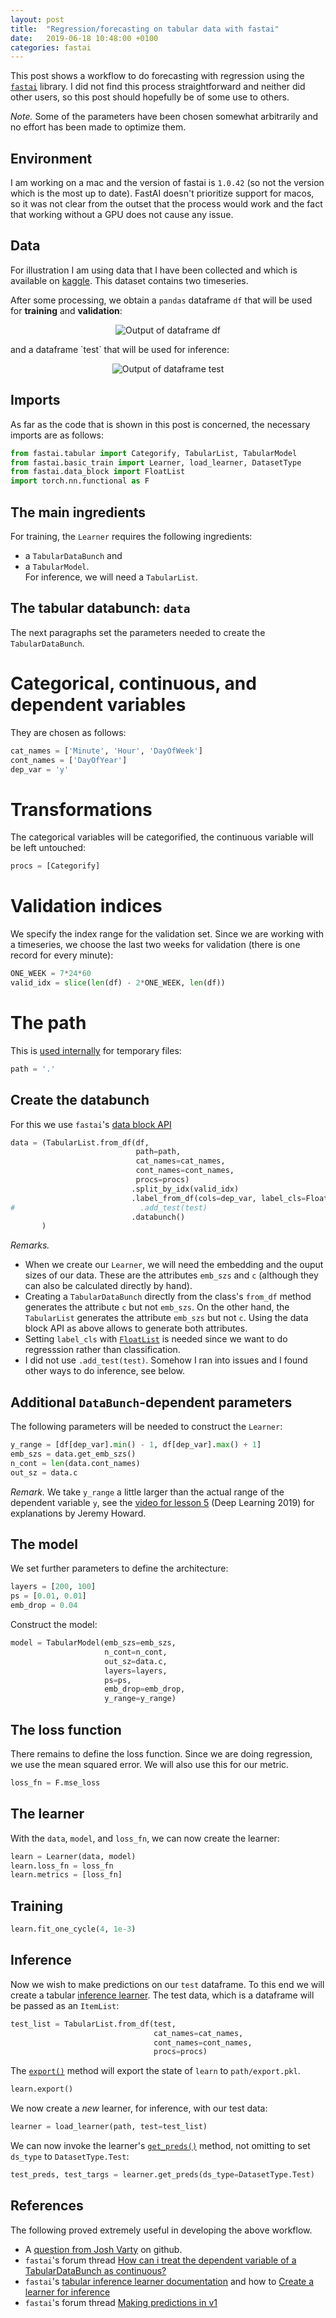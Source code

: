 ```yaml
---
layout: post
title:  "Regression/forecasting on tabular data with fastai"
date:   2019-06-18 10:48:00 +0100
categories: fastai
---
```


This post shows a workflow to do forecasting with regression using the
[`fastai`][fastai-docs] library.  I did not find this process
straightforward and neither did other users, so this post should
hopefully be of some use to others.  

_Note._ Some of the parameters have been chosen somewhat arbitrarily
and no effort has been made to optimize them.  

## Environment
I am working on a mac and the version of fastai is `1.0.42` (so not
the version which is the most up to date). FastAI doesn't prioritize
support for macos, so it was not clear from the outset that the
process would work and the fact that working without a GPU does not
cause any issue.

## Data
For illustration I am using data that I have been collected and which
is available on [kaggle][kaggle-la-permanence].  This dataset contains
two timeseries.  

After some processing, we obtain a `pandas` dataframe `df` that will
be used for **training** and **validation**:
<p align="center">
<img src="{{site.baseurl}}/assets/regression-tab-data-fastai/df-output.png" alt="Output of dataframe df"/>
</p>
and a dataframe `test` that will be used for inference:
<p align="center">
<img src="{{site.baseurl}}/assets/regression-tab-data-fastai/test-output.png" alt="Output of dataframe test"/>
</p>

## Imports
As far as the code that is shown in this post is concerned, the necessary imports
are as follows:
```python
from fastai.tabular import Categorify, TabularList, TabularModel
from fastai.basic_train import Learner, load_learner, DatasetType
from fastai.data_block import FloatList
import torch.nn.functional as F
```


## The main ingredients
For training, 
the `Learner` requires the following ingredients:
- a `TabularDataBunch` and   
- a `TabularModel`.  
For inference, we will need a `TabularList`.  


## The tabular databunch: `data`
The next paragraphs set the parameters needed to create the
`TabularDataBunch`.  

# Categorical, continuous, and dependent variables
They are chosen as follows:
```python
cat_names = ['Minute', 'Hour', 'DayOfWeek']
cont_names = ['DayOfYear']
dep_var = 'y'
```

# Transformations
The categorical variables will be categorified, the continuous
variable will be left untouched:
```python
procs = [Categorify]
```
# Validation indices
We specify the index range for the validation set.  Since we are
working with a timeseries, we choose the last two weeks for
validation (there is one record for every minute):
```python
ONE_WEEK = 7*24*60
valid_idx = slice(len(df) - 2*ONE_WEEK, len(df))
```
# The path
This is [used internally][fastai-databunch-doc] for temporary files:
```python
path = '.'
```

## Create the databunch
For this we use `fastai`'s [data block API][fastai-data-block-api]
```python
data = (TabularList.from_df(df,
                            path=path,
                            cat_names=cat_names,
                            cont_names=cont_names,
                            procs=procs)
                           .split_by_idx(valid_idx)
                           .label_from_df(cols=dep_var, label_cls=FloatList)
#                            .add_test(test)
                           .databunch()
       )
```
_Remarks._
- When we create our `Learner`, we will need the embedding
  and the ouput sizes of our data.  These are the attributes `emb_szs`
  and `c` (although they can also be calculated directly by hand).  
-  Creating a `TabularDataBunch` directly from the class's
  `from_df` method generates the attribute `c` but not `emb_szs`.  On
  the other hand, the `TabularList` generates the attribute `emb_szs`
  but not `c`.  Using the data block API as above allows to generate
  both attributes.  
- Setting `label_cls` with [`FloatList`][fastai-floatlist-doc] is
  needed since we want to do
  regresssion rather than classification.  
- I did not use `.add_test(test)`.  Somehow I ran into issues and I
  found other ways to do inference, see below.  

## Additional `DataBunch`-dependent parameters
The following parameters will be needed to construct the `Learner`:  

```python
y_range = [df[dep_var].min() - 1, df[dep_var].max() + 1]
emb_szs = data.get_emb_szs()
n_cont = len(data.cont_names)
out_sz = data.c
```

_Remark._ We take `y_range` a little larger than the actual range of
the dependent variable `y`, see the [video for lesson
5][fastai-lesson-5-2019-y-range-explanations] (Deep
Learning 2019) for explanations by Jeremy Howard.  

## The model
We set further parameters to define the architecture:
```python
layers = [200, 100]
ps = [0.01, 0.01]
emb_drop = 0.04
```
Construct the model:
```python
model = TabularModel(emb_szs=emb_szs,
                     n_cont=n_cont,
                     out_sz=data.c,
                     layers=layers,
                     ps=ps,
                     emb_drop=emb_drop,
                     y_range=y_range)
```

## The loss function

There remains to define the loss function.  Since we are doing
regression, we use the mean squared error.  We will also use this for
our metric.  
```python
loss_fn = F.mse_loss
```

## The learner
With the `data`, `model`, and `loss_fn`, we can now create the
learner:

```python
learn = Learner(data, model)
learn.loss_fn = loss_fn
learn.metrics = [loss_fn]
```

## Training
```python
learn.fit_one_cycle(4, 1e-3)
```

## Inference
Now we wish to make predictions on our `test` dataframe.  To this end
we will create a tabular [inference
learner][fastai-inference-learner-doc].  The test data, which is a
dataframe will be passed
as an `ItemList`:  
```python
test_list = TabularList.from_df(test,
                                cat_names=cat_names,
                                cont_names=cont_names,
                                procs=procs)
```
The [`export()`][fastai-learner-export-doc] method will export the state of `learn` to
`path/export.pkl`. 
```python
learn.export()
```

We now create a _new_ learner, for inference, with our test data:  
```python
learner = load_learner(path, test=test_list)
```

We can now invoke the learner's [`get_preds()`][fastai-get-preds-doc]
method, not omitting to set `ds_type` to `DatasetType.Test`:  
```python
test_preds, test_targs = learner.get_preds(ds_type=DatasetType.Test)
```

## References
The following proved extremely useful in developing the above
workflow.  
- A [question from Josh Varty][josh-varty-github-issue-1623] on github.
- `fastai`'s forum thread [How can i treat the dependent variable of a
  TabularDataBunch as
  continuous?][fastai-forum-continuous-dependent-variables-for-tabular-data]
- `fastai`'s [tabular inference learner
  documentation][fastai-tabular-inference-learner-doc]  and how to
  [Create a learner for inference][fastai-how-to-create-a-learner-for-inference]
- `fastai`'s forum thread [Making predictions in
  v1][fastai-forum-making-predictions-in-v1]



[fastai-docs]: https://docs.fast.ai
[kaggle-la-permanence]: https://www.kaggle.com/antoinechoffrut/la-permanence
[fastai-databunch-doc]: https://docs.fast.ai/basic_data.html#DataBunch
[fastai-data-block-api]: https://docs.fast.ai/data_block.html
[fastai-lesson-5-2019-y-range-explanations]: https://www.youtube.com/watch?v=CJKnDu2dxOE&feature=youtu.be&t=00h43m15s
[fastai-floatlist-doc]: https://docs.fast.ai/data_block.html#FloatList
[fastai-tabular-inference-learner-doc]: https://docs.fast.ai/tutorial.inference.html#Tabular
[fastai-inference-learner-doc]: https://docs.fast.ai/tutorial.inference.html
[fastai-how-to-create-a-learner-for-inference]: https://docs.fast.ai/tutorial.inference.html#Create-a-Learner-for-inference
[fastai-forum-making-predictions-in-v1]: https://forums.fast.ai/t/making-predictions-in-v1/24888
[josh-varty-github-issue-1623]:  https://github.com/fastai/fastai/issues/1623
[fastai-learner-export-doc]: https://docs.fast.ai/basic_train.html#Learner.export
[fastai-get-preds-doc]: https://docs.fast.ai/basic_train.html#Learner.get_preds
[fastai-forum-continuous-dependent-variables-for-tabular-data]: https://forums.fast.ai/t/how-can-i-treat-the-dependent-variable-of-a-tabulardatabunch-as-continuous/31670
